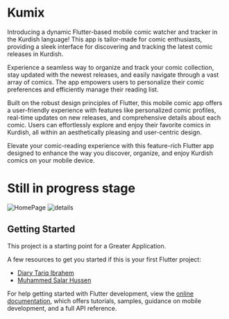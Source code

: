 # Kumix

Introducing a dynamic Flutter-based mobile comic watcher and tracker in the Kurdish language! This app is tailor-made for comic enthusiasts, providing a sleek interface for discovering and tracking the latest comic releases in Kurdish.

Experience a seamless way to organize and track your comic collection, stay updated with the newest releases, and easily navigate through a vast array of comics. The app empowers users to personalize their comic preferences and efficiently manage their reading list.

Built on the robust design principles of Flutter, this mobile comic app offers a user-friendly experience with features like personalized comic profiles, real-time updates on new releases, and comprehensive details about each comic. Users can effortlessly explore and enjoy their favorite comics in Kurdish, all within an aesthetically pleasing and user-centric design.

Elevate your comic-reading experience with this feature-rich Flutter app designed to enhance the way you discover, organize, and enjoy Kurdish comics on your mobile device.

# Still in progress stage
![HomePage](https://github.com/Diary-hub/Kumix/assets/39463871/82bbd858-192f-43de-bba6-136c19fa1f3d) ![details](https://github.com/Diary-hub/Kumix/assets/39463871/28e70b22-be33-4823-96b8-162e35f0ff4e)
## Getting Started

This project is a starting point for a Greater Application.

A few resources to get you started if this is your first Flutter project:

- [Diary Tariq Ibrahem](https://www.facebook.com/nah.just4reaal)
- [Muhammed Salar Hussen](https://www.facebook.com/hamay.hajy.507)

For help getting started with Flutter development, view the
[online documentation](https://docs.flutter.dev/), which offers tutorials,
samples, guidance on mobile development, and a full API reference.
